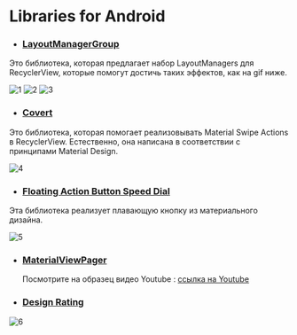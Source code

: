 # Libraries for Android

- ### [LayoutManagerGroup](https://github.com/DingMouRen/LayoutManagerGroup)

Это библиотека, которая предлагает набор LayoutManagers для RecyclerView, которые помогут достичь таких эффектов, как на gif ниже.

![1](https://raw.githubusercontent.com/DingMouRen/LayoutManagerGroup/master/picture/img2.gif)
![2](https://raw.githubusercontent.com/DingMouRen/LayoutManagerGroup/master/picture/img1.gif)
![3](https://raw.githubusercontent.com/DingMouRen/LayoutManagerGroup/master/picture/img5.gif)


- ### [Covert](https://github.com/TradeMe/Covert)

Это библиотека, которая помогает реализовывать Material Swipe Actions в RecyclerView. Естественно, она написана в соответствии с принципами Material Design.

![4](https://github.com/TradeMe/Covert/blob/master/art/covert_demo.gif)

- ### [Floating Action Button Speed Dial](https://github.com/leinardi/FloatingActionButtonSpeedDial)

Эта библиотека реализует плавающую кнопку из материального дизайна.

![5](https://github.com/leinardi/FloatingActionButtonSpeedDial/blob/release/art/demo_1.gif)

- ### [MaterialViewPager](https://github.com/florent37/MaterialViewPager)

  Посмотрите на образец видео Youtube : [ссылка на Youtube](https://www.youtube.com/watch?v=g6tTDVceM9E&feature=youtu.be)

- ### [Design Rating](https://www.youtube.com/watch?v=g6tTDVceM9E&feature=youtu.be)

![6](https://github.com/stepstone-tech/android-material-app-rating/blob/master/gifs/firstDialog.gif)
